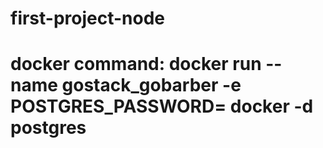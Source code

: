 # first-project-node

# docker command: docker run --name gostack_gobarber -e POSTGRES_PASSWORD= docker -d postgres
